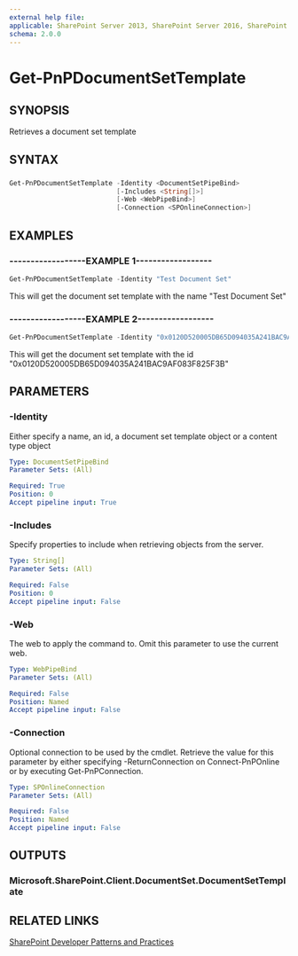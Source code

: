 ```yaml
---
external help file:
applicable: SharePoint Server 2013, SharePoint Server 2016, SharePoint Server 2019, SharePoint Online
schema: 2.0.0
---
```

# Get-PnPDocumentSetTemplate

## SYNOPSIS
Retrieves a document set template

## SYNTAX 

### 
```powershell
Get-PnPDocumentSetTemplate -Identity <DocumentSetPipeBind>
                           [-Includes <String[]>]
                           [-Web <WebPipeBind>]
                           [-Connection <SPOnlineConnection>]
```

## EXAMPLES

### ------------------EXAMPLE 1------------------
```powershell
Get-PnPDocumentSetTemplate -Identity "Test Document Set"
```

This will get the document set template with the name "Test Document Set"

### ------------------EXAMPLE 2------------------
```powershell
Get-PnPDocumentSetTemplate -Identity "0x0120D520005DB65D094035A241BAC9AF083F825F3B"
```

This will get the document set template with the id "0x0120D520005DB65D094035A241BAC9AF083F825F3B"

## PARAMETERS

### -Identity
Either specify a name, an id, a document set template object or a content type object

```yaml
Type: DocumentSetPipeBind
Parameter Sets: (All)

Required: True
Position: 0
Accept pipeline input: True
```

### -Includes
Specify properties to include when retrieving objects from the server.

```yaml
Type: String[]
Parameter Sets: (All)

Required: False
Position: 0
Accept pipeline input: False
```

### -Web
The web to apply the command to. Omit this parameter to use the current web.

```yaml
Type: WebPipeBind
Parameter Sets: (All)

Required: False
Position: Named
Accept pipeline input: False
```

### -Connection
Optional connection to be used by the cmdlet. Retrieve the value for this parameter by either specifying -ReturnConnection on Connect-PnPOnline or by executing Get-PnPConnection.

```yaml
Type: SPOnlineConnection
Parameter Sets: (All)

Required: False
Position: Named
Accept pipeline input: False
```

## OUTPUTS

### Microsoft.SharePoint.Client.DocumentSet.DocumentSetTemplate

## RELATED LINKS

[SharePoint Developer Patterns and Practices](https://aka.ms/sppnp)